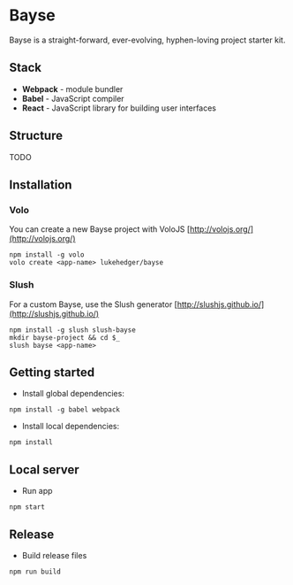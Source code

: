 # Bayse

Bayse is a straight-forward, ever-evolving, hyphen-loving project starter kit.

## Stack

- **Webpack** - module bundler
- **Babel** - JavaScript compiler
- **React** - JavaScript library for building user interfaces

## Structure

TODO

## Installation

### Volo

You can create a new Bayse project with VoloJS [http://volojs.org/](http://volojs.org/)

```
npm install -g volo
volo create <app-name> lukehedger/bayse
```

### Slush

For a custom Bayse, use the Slush generator [http://slushjs.github.io/](http://slushjs.github.io/)

```
npm install -g slush slush-bayse
mkdir bayse-project && cd $_
slush bayse <app-name>
```

## Getting started

- Install global dependencies:

```
npm install -g babel webpack
```

- Install local dependencies:

```
npm install
```

## Local server

- Run app

```
npm start
```

## Release

- Build release files

```
npm run build
```
